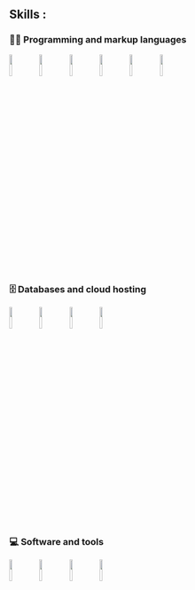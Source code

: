  ## Skills : 

 ### 👨‍💻 Programming and markup languages

<code><img width="10%" src="https://www.vectorlogo.zone/logos/python/python-ar21.svg"></a></code> 
<code><img width="10%" src="https://www.vectorlogo.zone/logos/javascript/javascript-ar21.svg"></a></code>
<code><img width="10%" src="https://www.vectorlogo.zone/logos/nodejs/nodejs-ar21.svg"></a></code>
<code><img width="10%" src="https://www.vectorlogo.zone/logos/w3_html5/w3_html5-ar21.svg"></a></code>
<code><img width="10%" src="https://www.vectorlogo.zone/logos/w3_css/w3_css-ar21.svg"></a></code>
<code><img width="10%" src="https://www.vectorlogo.zone/logos/lua/lua-ar21.svg"></a></code>



### 🗄️ Databases and cloud hosting

<code><img width="10%" src="https://www.vectorlogo.zone/logos/github/github-ar21.svg"></code>
<code><img width="10%" src="https://www.vectorlogo.zone/logos/google_cloud/google_cloud-ar21.svg"></code>
<code><img width="10%" src="https://www.vectorlogo.zone/logos/oracle/oracle-ar21.svg"></code>
<code><img width="10%" src="https://www.vectorlogo.zone/logos/replit/replit-ar21.svg"></code>


### 💻 Software and tools

<code><img width="10%" src="https://www.vectorlogo.zone/logos/virtualbox/virtualbox-ar21.svg"></code>
<code><img width="10%" src="https://www.vectorlogo.zone/logos/visualstudio_code/visualstudio_code-ar21.svg"></code>
<code><img width="10%" src="https://www.vectorlogo.zone/logos/stackoverflow/stackoverflow-ar21.svg"></code>
<code><img width="10%" src="https://www.vectorlogo.zone/logos/jetbrains/jetbrains-ar21.svg"></code>
